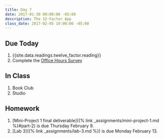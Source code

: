 ```yaml
---
title: Day 7
date: 2017-01-30 00:00:00 -05:00
description: The 12-Factor App
class_date: 2017-02-05 19:00:00 -05:00
---
```


## Due Today

1. {{site.data.readings.twelve_factor.reading}}
2. Complete the [Office Hours Survey](https://docs.google.com/spreadsheets/d/1H0vha0_uumbFnhstNFzfGn7q41b6OrdzD3pzAWIqzAo/edit#gid=0)


## In Class

1. Book Club
3. Studio


## Homework

1. [Mini-Project 1 final deliverable]({% link _assignments/mini-project-1.md %}#part-2) is due Thursday February 9.
2. [Lab 3]({% link _assignments/lab-3.md %}) is due Monday February 13.
